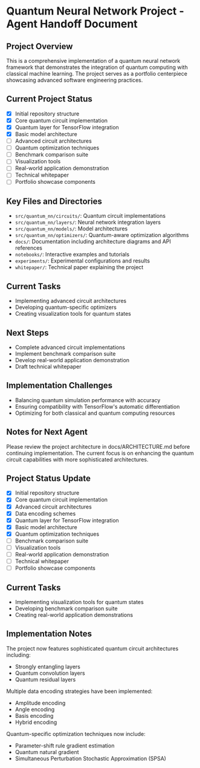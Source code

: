 # Quantum Neural Network Project - Agent Handoff Document

## Project Overview
This is a comprehensive implementation of a quantum neural network framework that demonstrates the integration of quantum computing with classical machine learning. The project serves as a portfolio centerpiece showcasing advanced software engineering practices.

## Current Project Status
- [x] Initial repository structure
- [x] Core quantum circuit implementation
- [x] Quantum layer for TensorFlow integration
- [x] Basic model architecture
- [ ] Advanced circuit architectures
- [ ] Quantum optimization techniques
- [ ] Benchmark comparison suite
- [ ] Visualization tools
- [ ] Real-world application demonstration
- [ ] Technical whitepaper
- [ ] Portfolio showcase components

## Key Files and Directories
- `src/quantum_nn/circuits/`: Quantum circuit implementations
- `src/quantum_nn/layers/`: Neural network integration layers
- `src/quantum_nn/models/`: Model architectures
- `src/quantum_nn/optimizers/`: Quantum-aware optimization algorithms
- `docs/`: Documentation including architecture diagrams and API references
- `notebooks/`: Interactive examples and tutorials
- `experiments/`: Experimental configurations and results
- `whitepaper/`: Technical paper explaining the project

## Current Tasks
- Implementing advanced circuit architectures
- Developing quantum-specific optimizers
- Creating visualization tools for quantum states

## Next Steps
- Complete advanced circuit implementations
- Implement benchmark comparison suite
- Develop real-world application demonstration
- Draft technical whitepaper

## Implementation Challenges
- Balancing quantum simulation performance with accuracy
- Ensuring compatibility with TensorFlow's automatic differentiation
- Optimizing for both classical and quantum computing resources

## Notes for Next Agent
Please review the project architecture in docs/ARCHITECTURE.md before continuing implementation. The current focus is on enhancing the quantum circuit capabilities with more sophisticated architectures.

## Project Status Update
- [x] Initial repository structure
- [x] Core quantum circuit implementation
- [x] Advanced circuit architectures
- [x] Data encoding schemes
- [x] Quantum layer for TensorFlow integration
- [x] Basic model architecture
- [x] Quantum optimization techniques
- [ ] Benchmark comparison suite
- [ ] Visualization tools
- [ ] Real-world application demonstration
- [ ] Technical whitepaper
- [ ] Portfolio showcase components

## Current Tasks
- Implementing visualization tools for quantum states
- Developing benchmark comparison suite
- Creating real-world application demonstrations

## Implementation Notes
The project now features sophisticated quantum circuit architectures including:
- Strongly entangling layers
- Quantum convolution layers
- Quantum residual layers

Multiple data encoding strategies have been implemented:
- Amplitude encoding
- Angle encoding
- Basis encoding
- Hybrid encoding

Quantum-specific optimization techniques now include:
- Parameter-shift rule gradient estimation
- Quantum natural gradient
- Simultaneous Perturbation Stochastic Approximation (SPSA)
